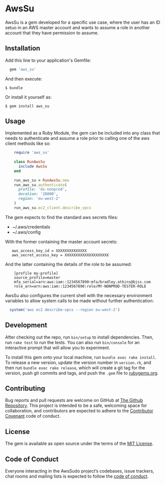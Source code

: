 # AwsSu

AwsSu is a gem developed for a specific use case, where the user has an ID setuo in an AWS master account and wants to 
assume a role in another account that they have permission to assume.

## Installation

Add this line to your application's Gemfile:

```ruby
  gem 'aws_su'
```

And then execute:

    $ bundle

Or install it yourself as:

    $ gem install aws_su

## Usage

Implemented as a Ruby Module, the gem can be included into any class that needs to authenticate and assume
a role prior to calling one of the aws client methods like so:

```ruby
    require 'aws_su'
    
    class RunAwsSu
      include AwsSu
    end
    
    run_aws_su = RunAwsSu.new
    run_aws_su.authenticate(
      profile: 'ds-nonprod',
      duration: '28800',
      region: 'eu-west-2'
    )
    run_aws_su.ec2_client.describe_vpcs
```

The gem expects to find the standard aws secrets files:

- ~/.aws/credentials
- ~/.aws/config

With the former containing the master account secrets:

```[master]
   aws_access_key_id = XXXXXXXXXXXXXX
   aws_secret_access_key = XXXXXXXXXXXXXXXXXXXX
```

And the latter containing the details of the role to be assumed:

```
    [profile my-profile]
    source_profile=master
    mfa_serial=arn:aws:iam::1234567890:mfa/bradley.atkins@bjss.com
    role_arn=arn:aws:iam::1234567890:role/MY-NONPROD-TESTER-ROLE
```

AwsSu also configures the current shell with the necessary environment variables to allow system calls to 
be made without further authentication:

```ruby
  system('aws ec2 describe-vpcs --region eu-west-2')
```

## Development

After checking out the repo, run `bin/setup` to install dependencies. Then, run `rake test` to run the tests. You can also run `bin/console` for an interactive prompt that will allow you to experiment.

To install this gem onto your local machine, run `bundle exec rake install`. To release a new version, update the version number in `version.rb`, and then run `bundle exec rake release`, which will create a git tag for the version, push git commits and tags, and push the `.gem` file to [rubygems.org](https://rubygems.org).

## Contributing

Bug reports and pull requests are welcome on GitHub at [The Github Repository](https://github.com/museadmin/aws_su). This project is intended to be a safe, welcoming space for collaboration, and contributors are expected to adhere to the [Contributor Covenant](http://contributor-covenant.org) code of conduct.

## License

The gem is available as open source under the terms of the [MIT License](https://opensource.org/licenses/MIT).

## Code of Conduct

Everyone interacting in the AwsSudo project’s codebases, issue trackers, chat rooms and mailing lists is expected to follow the [code of conduct](https://github.com/[USERNAME]/aws_sudo/blob/master/CODE_OF_CONDUCT.md).

